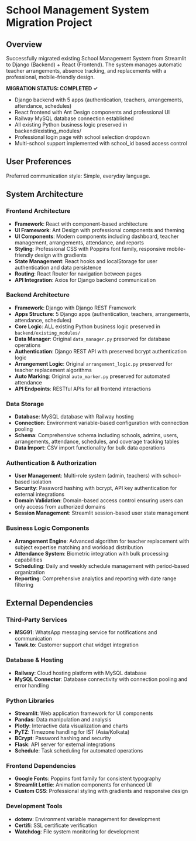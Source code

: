 # School Management System Migration Project

## Overview

Successfully migrated existing School Management System from Streamlit to Django (Backend) + React (Frontend). The system manages automatic teacher arrangements, absence tracking, and replacements with a professional, mobile-friendly design.

**MIGRATION STATUS: COMPLETED ✓**
- Django backend with 5 apps (authentication, teachers, arrangements, attendance, schedules)
- React frontend with Ant Design components and professional UI
- Railway MySQL database connection established
- All existing Python business logic preserved in backend/existing_modules/
- Professional login page with school selection dropdown
- Multi-school support implemented with school_id based access control

## User Preferences

Preferred communication style: Simple, everyday language.

## System Architecture

### Frontend Architecture
- **Framework**: React with component-based architecture
- **UI Framework**: Ant Design with professional components and theming
- **UI Components**: Modern components including dashboard, teacher management, arrangements, attendance, and reports
- **Styling**: Professional CSS with Poppins font family, responsive mobile-friendly design with gradients
- **State Management**: React hooks and localStorage for user authentication and data persistence
- **Routing**: React Router for navigation between pages
- **API Integration**: Axios for Django backend communication

### Backend Architecture
- **Framework**: Django with Django REST Framework
- **Apps Structure**: 5 Django apps (authentication, teachers, arrangements, attendance, schedules)
- **Core Logic**: ALL existing Python business logic preserved in `backend/existing_modules/`
- **Data Manager**: Original `data_manager.py` preserved for database operations
- **Authentication**: Django REST API with preserved bcrypt authentication logic
- **Arrangement Logic**: Original `arrangement_logic.py` preserved for teacher replacement algorithms
- **Auto Marking**: Original `auto_marker.py` preserved for automated attendance
- **API Endpoints**: RESTful APIs for all frontend interactions

### Data Storage
- **Database**: MySQL database with Railway hosting
- **Connection**: Environment variable-based configuration with connection pooling
- **Schema**: Comprehensive schema including schools, admins, users, arrangements, attendance, schedules, and coverage tracking tables
- **Data Import**: CSV import functionality for bulk data operations

### Authentication & Authorization
- **User Management**: Multi-role system (admin, teachers) with school-based isolation
- **Security**: Password hashing with bcrypt, API key authentication for external integrations
- **Domain Validation**: Domain-based access control ensuring users can only access from authorized domains
- **Session Management**: Streamlit session-based user state management

### Business Logic Components
- **Arrangement Engine**: Advanced algorithm for teacher replacement with subject expertise matching and workload distribution
- **Attendance System**: Biometric integration with bulk processing capabilities
- **Scheduling**: Daily and weekly schedule management with period-based organization
- **Reporting**: Comprehensive analytics and reporting with date range filtering

## External Dependencies

### Third-Party Services
- **MSG91**: WhatsApp messaging service for notifications and communication
- **Tawk.to**: Customer support chat widget integration

### Database & Hosting
- **Railway**: Cloud hosting platform with MySQL database
- **MySQL Connector**: Database connectivity with connection pooling and error handling

### Python Libraries
- **Streamlit**: Web application framework for UI components
- **Pandas**: Data manipulation and analysis
- **Plotly**: Interactive data visualization and charts
- **PyTZ**: Timezone handling for IST (Asia/Kolkata)
- **BCrypt**: Password hashing and security
- **Flask**: API server for external integrations
- **Schedule**: Task scheduling for automated operations

### Frontend Dependencies
- **Google Fonts**: Poppins font family for consistent typography
- **Streamlit Lottie**: Animation components for enhanced UI
- **Custom CSS**: Professional styling with gradients and responsive design

### Development Tools
- **dotenv**: Environment variable management for development
- **Certifi**: SSL certificate verification
- **Watchdog**: File system monitoring for development